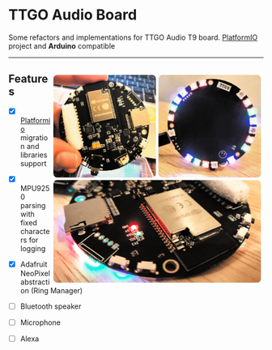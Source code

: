 # TTGO Audio Board 

Some refactors and implementations for TTGO Audio T9 board. [PlatformIO](http://platformio.org/) project and **Arduino** compatible

---
<a href="https://github.com/hpsaturn/ttgotaudio/blob/master/images/collage.jpg"><img src="https://github.com/hpsaturn/ttgotaudio/blob/master/images/collage.jpg" align="right" width="420" ></a>
---

## Features

- [x] [Platformio](http://platformio.org/) migration and libraries support
- [X] MPU9250 parsing with fixed characters for logging
- [X] Adafruit NeoPixel abstraction (Ring Manager)
- [ ] Bluetooth speaker
- [ ] Microphone
- [ ] Alexa

